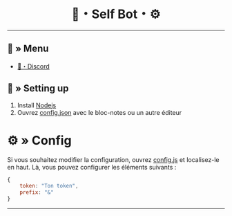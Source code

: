 <h1 align="center">
🤖・Self Bot・⚙
</h1>

---
## <a id="menu"></a>🔱 » Menu

- [🌌・Discord](https://discord.gg/YGCZjKMux3)

## <a id="setup"></a> 📁 » Setting up

1. Install [Nodejs](https://nodejs.org/)
2. Ouvrez [config.json](https://discord.gg/YGCZjKMux3) avec le bloc-notes ou un autre éditeur

# <a id="config"></a>⚙ » Config

Si vous souhaitez modifier la configuration, ouvrez [config.js](https://discord.gg/YGCZjKMux3) et localisez-le en haut. Là, vous pouvez configurer les éléments suivants :

```js
{
    token: "Ton token",
    prefix: "&"
}
```

---
